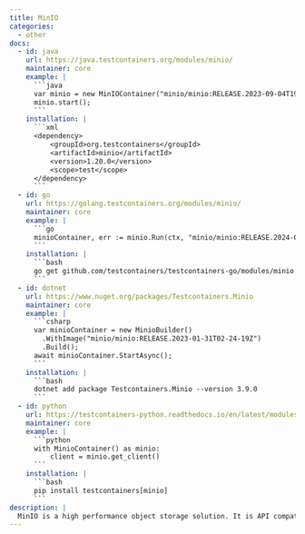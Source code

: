 ```yaml
---
title: MinIO
categories:
  - other
docs:
  - id: java
    url: https://java.testcontainers.org/modules/minio/
    maintainer: core
    example: |
      ```java
      var minio = new MinIOContainer("minio/minio:RELEASE.2023-09-04T19-57-37Z");
      minio.start();
      ```
    installation: |
      ```xml
      <dependency>
          <groupId>org.testcontainers</groupId>
          <artifactId>minio</artifactId>
          <version>1.20.0</version>
          <scope>test</scope>
      </dependency>
      ```
  - id: go
    url: https://golang.testcontainers.org/modules/minio/
    maintainer: core
    example: |
      ```go
      minioContainer, err := minio.Run(ctx, "minio/minio:RELEASE.2024-01-16T16-07-38Z")
      ```
    installation: |
      ```bash
      go get github.com/testcontainers/testcontainers-go/modules/minio
      ```
  - id: dotnet
    url: https://www.nuget.org/packages/Testcontainers.Minio
    maintainer: core
    example: |
      ```csharp
      var minioContainer = new MinioBuilder()
        .WithImage("minio/minio:RELEASE.2023-01-31T02-24-19Z")
        .Build();
      await minioContainer.StartAsync();
      ```
    installation: |
      ```bash
      dotnet add package Testcontainers.Minio --version 3.9.0
      ```
  - id: python
    url: https://testcontainers-python.readthedocs.io/en/latest/modules/minio/README.html
    maintainer: core
    example: |
      ```python
      with MinioContainer() as minio:
          client = minio.get_client()
      ```
    installation: |
      ```bash
      pip install testcontainers[minio]
      ```
description: |
  MinIO is a high performance object storage solution. It is API compatible with the Amazon S3 cloud storage service and can handle unstructured data such as photos, videos, log files, backups, and container images with a current maximum supported object size of 5TB.
---
```

